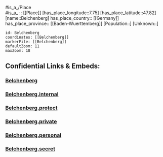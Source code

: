 ﻿---
location: [47.82,7.75] 
mapzoom: [7,12] 
mapmarker: city 
type: City
tags:
- geo/City


SpocWebEntityId: 29077
isDeleted: false
confidential: public

---
#is_a_/Place  
#is_a_ :: [[Place]] 
[has_place_longitude::7.75] 
[has_place_latitude::47.82] 
[name::Belchenberg] 
has_place_country:: [[Germany]]  
has_place_province:: [[Baden-Wuerttemberg]] 
[Population::] 
[Unknown::] 


```leaflet
id: Belchenberg
coordinates: [[Belchenberg]] 
markerFile: [[Belchenberg]] 
defaultZoom: 11 
maxZoom: 18
```


## Confidential Links & Embeds: 

### [Belchenberg](/_public/Earth/Continent/Europe/Europe~Central/Germany/Germany~West/Baden-Wuerttemberg/counties~BW/Breisgau-Schwarzw/cities~Breisgau-SW/Müllheim-Badenweiler/City/Belchenberg.md) 

### [Belchenberg.internal](/_internal/Earth/Continent/Europe/Europe~Central/Germany/Germany~West/Baden-Wuerttemberg/counties~BW/Breisgau-Schwarzw/cities~Breisgau-SW/Müllheim-Badenweiler/City/Belchenberg.internal.md) 

### [Belchenberg.protect](/_protect/Earth/Continent/Europe/Europe~Central/Germany/Germany~West/Baden-Wuerttemberg/counties~BW/Breisgau-Schwarzw/cities~Breisgau-SW/Müllheim-Badenweiler/City/Belchenberg.protect.md) 

### [Belchenberg.private](/_private/Earth/Continent/Europe/Europe~Central/Germany/Germany~West/Baden-Wuerttemberg/counties~BW/Breisgau-Schwarzw/cities~Breisgau-SW/Müllheim-Badenweiler/City/Belchenberg.private.md) 

### [Belchenberg.personal](/_personal/Earth/Continent/Europe/Europe~Central/Germany/Germany~West/Baden-Wuerttemberg/counties~BW/Breisgau-Schwarzw/cities~Breisgau-SW/Müllheim-Badenweiler/City/Belchenberg.personal.md) 

### [Belchenberg.secret](/_secret/Earth/Continent/Europe/Europe~Central/Germany/Germany~West/Baden-Wuerttemberg/counties~BW/Breisgau-Schwarzw/cities~Breisgau-SW/Müllheim-Badenweiler/City/Belchenberg.secret.md) 
